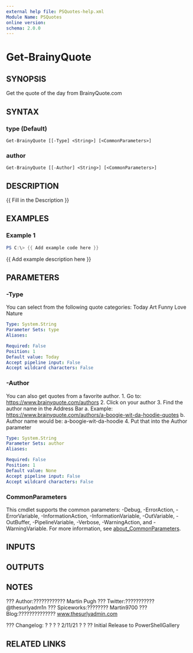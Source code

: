 ```yaml
---
external help file: PSQuotes-help.xml
Module Name: PSQuotes
online version:
schema: 2.0.0
---
```


# Get-BrainyQuote

## SYNOPSIS
Get the quote of the day from BrainyQuote.com

## SYNTAX

### type (Default)
```
Get-BrainyQuote [[-Type] <String>] [<CommonParameters>]
```

### author
```
Get-BrainyQuote [[-Author] <String>] [<CommonParameters>]
```

## DESCRIPTION
{{ Fill in the Description }}

## EXAMPLES

### Example 1
```powershell
PS C:\> {{ Add example code here }}
```

{{ Add example description here }}

## PARAMETERS

### -Type
You can select from the following quote categories:
    Today
    Art
    Funny
    Love
    Nature

```yaml
Type: System.String
Parameter Sets: type
Aliases:

Required: False
Position: 1
Default value: Today
Accept pipeline input: False
Accept wildcard characters: False
```

### -Author
You can also get quotes from a favorite author.
    1.
Go to: https://www.brainyquote.com/authors
    2.
Click on your author
    3.
Find the author name in the Address Bar
        a.
Example: https://www.brainyquote.com/authors/a-boogie-wit-da-hoodie-quotes
        b.
Author name would be: a-boogie-wit-da-hoodie
    4.
Put that into the Author parameter

```yaml
Type: System.String
Parameter Sets: author
Aliases:

Required: False
Position: 1
Default value: None
Accept pipeline input: False
Accept wildcard characters: False
```

### CommonParameters
This cmdlet supports the common parameters: -Debug, -ErrorAction, -ErrorVariable, -InformationAction, -InformationVariable, -OutVariable, -OutBuffer, -PipelineVariable, -Verbose, -WarningAction, and -WarningVariable. For more information, see [about_CommonParameters](http://go.microsoft.com/fwlink/?LinkID=113216).

## INPUTS

## OUTPUTS

## NOTES
??? 
Author:????????????
Martin Pugh
??? 
Twitter:???????????
@thesurlyadm1n
??? 
Spiceworks:????????
Martin9700
??? 
Blog:??????????????
www.thesurlyadmin.com

??? 
Changelog:
?
? ?
?     2/11/21  ?
? ??
Initial Release to PowerShellGallery

## RELATED LINKS
